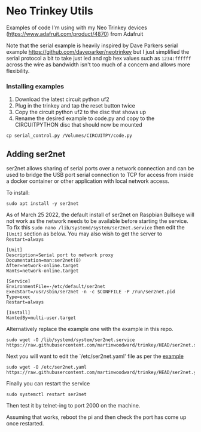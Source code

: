 # Neo Trinkey Utils

Examples of code I'm using with my Neo Trinkey devices (https://www.adafruit.com/product/4870) from Adafruit

Note that the serial example is heavily inspired by Dave Parkers serial example https://github.com/daveparker/neotrinkey but I just
simplified the serial protocol a bit to take just led and rgb hex values such as ``1234:ffffff`` across the wire as bandwidth isn't
too much of a concern and allows more flexibility.

### Installing examples
1. Download the latest circuit python uf2
2. Plug in the trinkey and tap the reset button twice
3. Copy the circuit python uf2 to the disc that shows up
4. Rename the desired example to code.py and copy to the CIRCUITPYTHON disc that should now be mounted
```
cp serial_control.py /Volumes/CIRCUITPY/code.py
```

## Adding ser2net
ser2net allows sharing of serial ports over a network connection and can be used to bridge the USB port serial connection
to TCP for access from inside a docker container or other application with local network access.

To install:
```
sudo apt install -y ser2net
```

As of March 25 2022, the default install of ser2net on Raspbian Bullseye will not work as the network needs to be available
before starting the service.  To fix this `sudo nano /lib/systemd/system/ser2net.service` then edit the `[Unit]` section
as below. You may also wish to get the server to `Restart=always`

```
[Unit]
Description=Serial port to network proxy
Documentation=man:ser2net(8)
After=network-online.target
Wants=network-online.target

[Service]
EnvironmentFile=-/etc/default/ser2net
ExecStart=/usr/sbin/ser2net -n -c $CONFFILE -P /run/ser2net.pid
Type=exec
Restart=always

[Install]
WantedBy=multi-user.target
```

Alternatively replace the example one with the example in this repo.
```
sudo wget -O /lib/systemd/system/ser2net.service https://raw.githubusercontent.com/martinwoodward/trinkey/HEAD/ser2net.service
```


Next you will want to edit the `/etc/ser2net.yaml' file as per the [example](ser2net.yaml)

```
sudo wget -O /etc/ser2net.yaml https://raw.githubusercontent.com/martinwoodward/trinkey/HEAD/ser2net.yaml
```

Finally you can restart the service
```
sudo systemctl restart ser2net
```

Then test it by telnet-ing to port 2000 on the machine.

Assuming that works, reboot the pi and then check the port has come up once restarted.
